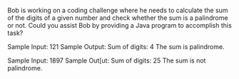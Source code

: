 Bob is working on a coding challenge where he needs to calculate the sum of the digits of a given number and check whether the sum is a palindrome or not. Could you assist Bob by providing a Java program to accomplish this task?

Sample Input: 121
Sample Output: Sum of digits: 4
               The sum is palindrome.

Sample Input: 1897
Sample Out[ut: Sum of digits: 25
               The sum is not palindrome.
